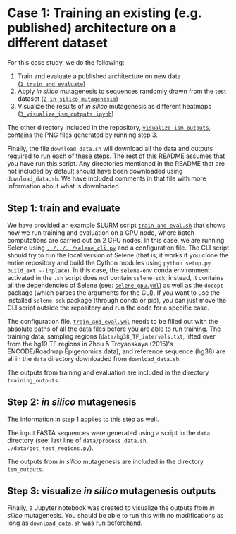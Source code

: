 # Case 1: Training an existing (e.g. published) architecture on a different dataset

For this case study, we do the following:

1. Train and evaluate a published architecture on new data ([`1_train_and_evaluate`](https://github.com/FunctionLab/selene/tree/master/manuscript/case1/1_train_and_evaluate))
2. Apply _in silico_ mutagenesis to sequences randomly drawn from the test dataset ([`2_in_silico_mutagenesis`](https://github.com/FunctionLab/selene/tree/master/manuscript/case1/2_in_silico_mutagenesis))
3. Visualize the results of _in silico_ mutagenesis as different heatmaps ([`3_visualize_ism_outputs.ipynb`](https://github.com/FunctionLab/selene/blob/master/manuscript/case1/3_visualize_ism_outputs.ipynb))

The other directory included in the repository, [`visualize_ism_outputs`](https://github.com/FunctionLab/selene/tree/master/manuscript/case1/visualize_ism_outputs), contains the PNG files generated by running step 3.

Finally, the file `download_data.sh` will download all the data and outputs required to run each of these steps.
The rest of this README assumes that you have run this script.
Any directories mentioned in the README that are not included by default should have been downloaded using `download_data.sh`.
We have included comments in that file with more information about what is downloaded. 

## Step 1: train and evaluate

We have provided an example SLURM script [`train_and_eval.sh`](https://github.com/FunctionLab/selene/blob/master/manuscript/case1/1_train_and_evaluate/train_and_eval.sh) that shows how we run training and evaluation on a GPU node, where batch computations are carried out on 2 GPU nodes. 
In this case, we are running Selene using [`../../../selene_cli.py`](https://github.com/FunctionLab/selene/blob/master/selene_cli.py) and a configuration file.
The CLI script should try to run the local version of Selene (that is, it works if you clone the entire repository and build the Cython modules using `python setup.py build_ext --inplace`).
In this case, the `selene-env` conda environment activated in the `.sh` script does not contain `selene-sdk`; instead, it contains all the dependencies of Selene (see: [`selene-gpu.yml`](https://github.com/FunctionLab/selene/blob/master/selene-gpu.yml)) as well as the `docopt` package (which parses the arguments for the CLI). 
If you want to use the installed `selene-sdk` package (through conda or pip), you can just move the CLI script outside the repository and run the code for a specific case.

The configuration file, [`train_and_eval.yml`](https://github.com/FunctionLab/selene/blob/master/manuscript/case1/1_train_and_evaluate/train_and_eval.yml) needs to be filled out with the absolute paths of all the data files before you are able to run training. The training data, sampling regions (`data/hg38_TF_intervals.txt`, lifted over from the hg19 TF regions in Zhou & Troyanskaya (2015)'s ENCODE/Roadmap Epigenomics data), and reference sequence (hg38) are all in the `data`
directory downloaded from `download_data.sh`. 

The outputs from training and evaluation are included in the directory `training_outputs`.

## Step 2: _in silico_ mutagenesis

The information in step 1 applies to this step as well. 

The input FASTA sequences were generated using a script in the `data` directory (see: last line of `data/process_data.sh`, `./data/get_test_regions.py`).

The outputs from _in silico_ mutagenesis are included in the directory `ism_outputs`.

## Step 3: visualize _in silico_ mutagenesis outputs 

Finally, a Jupyter notebook was created to visualize the outputs from _in silico_ mutagenesis. 
You should be able to run this with no modifications as long as `download_data.sh` was run beforehand. 

